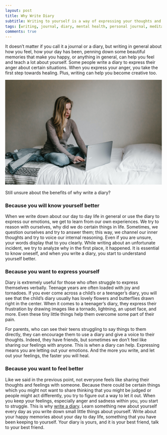 ```yaml
---
layout: post
title: Why Write Diary
subtitle: Writing to yourself is a way of expressing your thoughts and feelings.
tags: [writing, journal, diary, mental health, personal journal, meditation, online journal, online diary]
comments: true
---
```


It doesn’t matter if you call it a journal or a diary, but writing in general about how you feel, how your day has been, penning down some beautiful memories that make you happy, or anything in general, can help you feel and teach a lot about yourself. 
Some people write a diary to express their anger about certain situations. When you express your anger, you take the first step towards healing. Plus, writing can help you become creative too. 

![Why Write Diary](/img/post/why-write-diary.jpg)

Still unsure about the benefits of why write a diary?

<h3>Because you will know yourself better</h3>
When we write down about our day to day life in general or use the diary to express our emotions, we get to learn from our own experiences. We try to reason with ourselves, why did we do certain things in life. Sometimes, we question ourselves and try to answer them; this way, we channel our inner thoughts and try to voice our internal reasoning. Even if you are unsure, your words display that to you clearly. While writing about an unfortunate incident, we try to analyze why in the first place, it happened. It is essential to know oneself, and when you write a diary, you start to understand yourself better. 

<h3>Because you want to express yourself</h3>
Diary is extremely useful for those who often struggle to express themselves verbally. Teenage years are often loaded with joy and tornadoes. If you ever come across a child’s or a teenager’s diary, you will see that the child’s diary usually has lovely flowers and butterflies drawn right in the center. When it comes to a teenager’s diary, they express their frustration by drawing images like a tornado, lightning, an upset face, and more. Even these tiny little things help them overcome some part of their pain. 

For parents, who can see their teens struggling to say things to them directly, they can encourage them to use a diary and give a voice to their thoughts. Indeed, they have friends, but sometimes we don’t feel like sharing our feelings with anyone. This is when a diary can help. Expressing means you are letting out your emotions. And the more you write, and let out your feelings, the faster you will heal. 

<h3>Because you want to feel better</h3>
Like we said in the previous point, not everyone feels like sharing their thoughts and feelings with someone. Because there could be certain things which you might not want to share thinking that you might be judged or people might act differently, you try to figure out a way to let it out. When you keep your feelings, especially anger and sadness within you, you start to struggle. This is why <a href="https://www.goodnightjournal.com/online-diary">write a diary</a>. 
Learn something new about yourself every day as you write down small little things about yourself. Write about your happy memories about your day to day life, something that you have been keeping to yourself. Your diary is yours, and it is your best friend, talk to your best friend.
